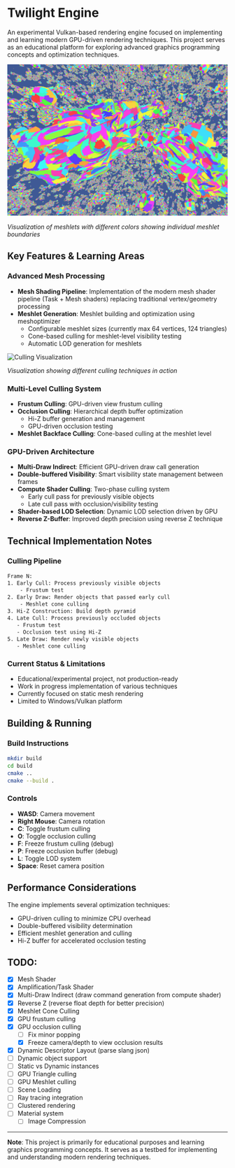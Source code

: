 # Twilight Engine

An experimental Vulkan-based rendering engine focused on implementing and learning modern GPU-driven rendering techniques. This project serves as an educational platform for exploring advanced graphics programming concepts and optimization techniques.

![Meshlet Visualization](images/meshlets.png)

*Visualization of meshlets with different colors showing individual meshlet boundaries*

## Key Features & Learning Areas

### Advanced Mesh Processing
- **Mesh Shading Pipeline**: Implementation of the modern mesh shader pipeline (Task + Mesh shaders) replacing traditional vertex/geometry processing
- **Meshlet Generation**: Meshlet building and optimization using meshoptimizer
  - Configurable meshlet sizes (currently max 64 vertices, 124 triangles)
  - Cone-based culling for meshlet-level visibility testing
  - Automatic LOD generation for meshlets

![Culling Visualization](images/ss.png)

*Visualization showing different culling techniques in action*

### Multi-Level Culling System
- **Frustum Culling**: GPU-driven view frustum culling
- **Occlusion Culling**: Hierarchical depth buffer optimization
  - Hi-Z buffer generation and management
  - GPU-driven occlusion testing
- **Meshlet Backface Culling**: Cone-based culling at the meshlet level

### GPU-Driven Architecture
- **Multi-Draw Indirect**: Efficient GPU-driven draw call generation
- **Double-buffered Visibility**: Smart visibility state management between frames
- **Compute Shader Culling**: Two-phase culling system
  - Early cull pass for previously visible objects
  - Late cull pass with occlusion/visibility testing
- **Shader-based LOD Selection**: Dynamic LOD selection driven by GPU
- **Reverse Z-Buffer**: Improved depth precision using reverse Z technique

## Technical Implementation Notes

### Culling Pipeline
```
Frame N:
1. Early Cull: Process previously visible objects
    - Frustum test
2. Early Draw: Render objects that passed early cull
    - Meshlet cone culling
3. Hi-Z Construction: Build depth pyramid
4. Late Cull: Process previously occluded objects
   - Frustum test
   - Occlusion test using Hi-Z
5. Late Draw: Render newly visible objects
   - Meshlet cone culling
```

### Current Status & Limitations
- Educational/experimental project, not production-ready
- Work in progress implementation of various techniques
- Currently focused on static mesh rendering
- Limited to Windows/Vulkan platform

## Building & Running

### Build Instructions
```bash
mkdir build
cd build
cmake ..
cmake --build .
```

### Controls
- **WASD**: Camera movement
- **Right Mouse**: Camera rotation
- **C**: Toggle frustum culling
- **O**: Toggle occlusion culling
- **F**: Freeze frustum culling (debug)
- **P**: Freeze occlusion buffer (debug)
- **L**: Toggle LOD system
- **Space**: Reset camera position

## Performance Considerations

The engine implements several optimization techniques:
- GPU-driven culling to minimize CPU overhead
- Double-buffered visibility determination
- Efficient meshlet generation and culling
- Hi-Z buffer for accelerated occlusion testing

## TODO:
- [x] Mesh Shader
- [x] Amplification/Task Shader
- [x] Multi-Draw Indirect (draw command generation from compute shader)
- [x] Reverse Z (reverse float depth for better precision)
- [x] Meshlet Cone Culling
- [x] GPU frustum culling
- [x] GPU occlusion culling
	- [ ] Fix minor popping
	- [x] Freeze camera/depth to view occlusion results
- [x] Dynamic Descriptor Layout (parse slang json)
- [ ] Dynamic object support
- [ ] Static vs Dynamic instances
- [ ] GPU Triangle culling
- [ ] GPU Meshlet culling
- [ ] Scene Loading
- [ ] Ray tracing integration
- [ ] Clustered rendering
- [ ] Material system
    - [ ] Image Compression
---

**Note**: This project is primarily for educational purposes and learning graphics programming concepts. It serves as a testbed for implementing and understanding modern rendering techniques.
